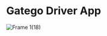 # Gatego Driver App
![Frame 1(18)](https://user-images.githubusercontent.com/29983481/158024018-98b7fc06-8d73-44e3-b93a-8ae86f828fa2.png)
